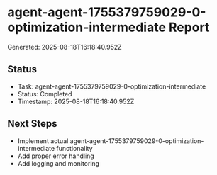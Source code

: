 # agent-agent-1755379759029-0-optimization-intermediate Report

Generated: 2025-08-18T16:18:40.952Z

## Status
- Task: agent-agent-1755379759029-0-optimization-intermediate
- Status: Completed
- Timestamp: 2025-08-18T16:18:40.952Z

## Next Steps
- Implement actual agent-agent-1755379759029-0-optimization-intermediate functionality
- Add proper error handling
- Add logging and monitoring
